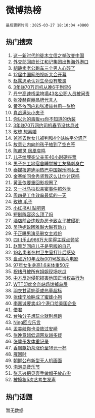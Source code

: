 # 微博热榜

`最后更新时间：2025-03-27 18:10:04 +0800`

## 热门搜索

1. [这一新时代的徙木立信之举改变中国](https://m.weibo.cn/search?containerid=100103type%3D1%26t%3D10%26q%3D%23%E8%BF%99%E4%B8%80%E6%96%B0%E6%97%B6%E4%BB%A3%E7%9A%84%E5%BE%99%E6%9C%A8%E7%AB%8B%E4%BF%A1%E4%B9%8B%E4%B8%BE%E6%94%B9%E5%8F%98%E4%B8%AD%E5%9B%BD%23&stream_entry_id=51&isnewpage=1&extparam=seat%3D1%26dgr%3D0%26cate%3D10103%26pos%3D0%26filter_type%3Drealtimehot%26stream_entry_id%3D51%26c_type%3D51%26q%3D%2523%25E8%25BF%2599%25E4%25B8%2580%25E6%2596%25B0%25E6%2597%25B6%25E4%25BB%25A3%25E7%259A%2584%25E5%25BE%2599%25E6%259C%25A8%25E7%25AB%258B%25E4%25BF%25A1%25E4%25B9%258B%25E4%25B8%25BE%25E6%2594%25B9%25E5%258F%2598%25E4%25B8%25AD%25E5%259B%25BD%2523%26display_time%3D1743070203%26pre_seqid%3D174307020360103965841119)
1. [外交部回应长江和记集团出售海外港口](https://m.weibo.cn/search?containerid=100103type%3D1%26t%3D10%26q%3D%23%E5%A4%96%E4%BA%A4%E9%83%A8%E5%9B%9E%E5%BA%94%E9%95%BF%E6%B1%9F%E5%92%8C%E8%AE%B0%E9%9B%86%E5%9B%A2%E5%87%BA%E5%94%AE%E6%B5%B7%E5%A4%96%E6%B8%AF%E5%8F%A3%23&stream_entry_id=31&isnewpage=1&extparam=seat%3D1%26band_rank%3D1%26cate%3D5001%26pos%3D0%26q%3D%2523%25E5%25A4%2596%25E4%25BA%25A4%25E9%2583%25A8%25E5%259B%259E%25E5%25BA%2594%25E9%2595%25BF%25E6%25B1%259F%25E5%2592%258C%25E8%25AE%25B0%25E9%259B%2586%25E5%259B%25A2%25E5%2587%25BA%25E5%2594%25AE%25E6%25B5%25B7%25E5%25A4%2596%25E6%25B8%25AF%25E5%258F%25A3%2523%26stream_entry_id%3D31%26realpos%3D1%26dgr%3D0%26filter_type%3Drealtimehot%26c_type%3D31%26flag%3D1%26lcate%3D5001%26display_time%3D1743070203%26pre_seqid%3D174307020360103965841119)
1. [胡静卖老公跑车三个男人心碎了](https://m.weibo.cn/search?containerid=100103type%3D1%26t%3D10%26q%3D%E8%83%A1%E9%9D%99%E5%8D%96%E8%80%81%E5%85%AC%E8%B7%91%E8%BD%A6%E4%B8%89%E4%B8%AA%E7%94%B7%E4%BA%BA%E5%BF%83%E7%A2%8E%E4%BA%86&stream_entry_id=31&isnewpage=1&extparam=seat%3D1%26band_rank%3D2%26cate%3D5001%26pos%3D1%26q%3D%25E8%2583%25A1%25E9%259D%2599%25E5%258D%2596%25E8%2580%2581%25E5%2585%25AC%25E8%25B7%2591%25E8%25BD%25A6%25E4%25B8%2589%25E4%25B8%25AA%25E7%2594%25B7%25E4%25BA%25BA%25E5%25BF%2583%25E7%25A2%258E%25E4%25BA%2586%26stream_entry_id%3D31%26realpos%3D2%26dgr%3D0%26filter_type%3Drealtimehot%26c_type%3D31%26flag%3D1%26lcate%3D5001%26display_time%3D1743070203%26pre_seqid%3D174307020360103965841119)
1. [12届中国网络视听大会开幕](https://m.weibo.cn/search?containerid=100103type%3D1%26t%3D10%26q%3D%2312%E5%B1%8A%E4%B8%AD%E5%9B%BD%E7%BD%91%E7%BB%9C%E8%A7%86%E5%90%AC%E5%A4%A7%E4%BC%9A%E5%BC%80%E5%B9%95%23&stream_entry_id=31&isnewpage=1&extparam=seat%3D1%26band_rank%3D3%26cate%3D5001%26pos%3D2%26q%3D%252312%25E5%25B1%258A%25E4%25B8%25AD%25E5%259B%25BD%25E7%25BD%2591%25E7%25BB%259C%25E8%25A7%2586%25E5%2590%25AC%25E5%25A4%25A7%25E4%25BC%259A%25E5%25BC%2580%25E5%25B9%2595%2523%26stream_entry_id%3D31%26realpos%3D3%26dgr%3D0%26filter_type%3Drealtimehot%26c_type%3D31%26flag%3D1%26lcate%3D5001%26display_time%3D1743070203%26pre_seqid%3D174307020360103965841119)
1. [赵露思承认对生命没有敬畏](https://m.weibo.cn/search?containerid=100103type%3D1%26t%3D10%26q%3D%23%E8%B5%B5%E9%9C%B2%E6%80%9D%E6%89%BF%E8%AE%A4%E5%AF%B9%E7%94%9F%E5%91%BD%E6%B2%A1%E6%9C%89%E6%95%AC%E7%95%8F%23&stream_entry_id=31&isnewpage=1&extparam=seat%3D1%26band_rank%3D4%26cate%3D5001%26pos%3D3%26q%3D%2523%25E8%25B5%25B5%25E9%259C%25B2%25E6%2580%259D%25E6%2589%25BF%25E8%25AE%25A4%25E5%25AF%25B9%25E7%2594%259F%25E5%2591%25BD%25E6%25B2%25A1%25E6%259C%2589%25E6%2595%25AC%25E7%2595%258F%2523%26stream_entry_id%3D31%26realpos%3D4%26dgr%3D0%26filter_type%3Drealtimehot%26c_type%3D31%26flag%3D2%26lcate%3D5001%26display_time%3D1743070203%26pre_seqid%3D174307020360103965841119)
1. [3年赚70万司机从晚6干到早6](https://m.weibo.cn/search?containerid=100103type%3D1%26t%3D10%26q%3D%233%E5%B9%B4%E8%B5%9A70%E4%B8%87%E5%8F%B8%E6%9C%BA%E4%BB%8E%E6%99%9A6%E5%B9%B2%E5%88%B0%E6%97%A96%23&stream_entry_id=31&isnewpage=1&extparam=seat%3D1%26band_rank%3D5%26cate%3D5001%26pos%3D4%26q%3D%25233%25E5%25B9%25B4%25E8%25B5%259A70%25E4%25B8%2587%25E5%258F%25B8%25E6%259C%25BA%25E4%25BB%258E%25E6%2599%259A6%25E5%25B9%25B2%25E5%2588%25B0%25E6%2597%25A96%2523%26stream_entry_id%3D31%26realpos%3D5%26dgr%3D0%26filter_type%3Drealtimehot%26c_type%3D31%26flag%3D1%26lcate%3D5001%26display_time%3D1743070203%26pre_seqid%3D174307020360103965841119)
1. [丹宁高速桥梁垮塌43名公职人员被问责](https://m.weibo.cn/search?containerid=100103type%3D1%26t%3D10%26q%3D%E4%B8%B9%E5%AE%81%E9%AB%98%E9%80%9F%E6%A1%A5%E6%A2%81%E5%9E%AE%E5%A1%8C43%E5%90%8D%E5%85%AC%E8%81%8C%E4%BA%BA%E5%91%98%E8%A2%AB%E9%97%AE%E8%B4%A3&stream_entry_id=31&isnewpage=1&extparam=seat%3D1%26band_rank%3D6%26cate%3D5001%26pos%3D5%26q%3D%25E4%25B8%25B9%25E5%25AE%2581%25E9%25AB%2598%25E9%2580%259F%25E6%25A1%25A5%25E6%25A2%2581%25E5%259E%25AE%25E5%25A1%258C43%25E5%2590%258D%25E5%2585%25AC%25E8%2581%258C%25E4%25BA%25BA%25E5%2591%2598%25E8%25A2%25AB%25E9%2597%25AE%25E8%25B4%25A3%26stream_entry_id%3D31%26realpos%3D6%26dgr%3D0%26filter_type%3Drealtimehot%26c_type%3D31%26flag%3D1%26lcate%3D5001%26display_time%3D1743070203%26pre_seqid%3D174307020360103965841119)
1. [张凌赫百丽品牌代言人](https://m.weibo.cn/search?containerid=100103type%3D1%26t%3D10%26q%3D%23%E5%BC%A0%E5%87%8C%E8%B5%AB%E7%99%BE%E4%B8%BD%E5%93%81%E7%89%8C%E4%BB%A3%E8%A8%80%E4%BA%BA%23&stream_entry_id=31&isnewpage=1&extparam=seat%3D1%26band_rank%3D7%26cate%3D5001%26pos%3D6%26is_ad_pos%3D1%26q%3D%2523%25E5%25BC%25A0%25E5%2587%258C%25E8%25B5%25AB%25E7%2599%25BE%25E4%25B8%25BD%25E5%2593%2581%25E7%2589%258C%25E4%25BB%25A3%25E8%25A8%2580%25E4%25BA%25BA%2523%26stream_entry_id%3D31%26adid%3D280910%26dgr%3D0%26topic_ad%3D1%26filter_type%3Drealtimehot%26c_type%3D31%26lcate%3D5001%26display_time%3D1743070203%26pre_seqid%3D174307020360103965841119)
1. [黄圣依回应和张凌赫共用一张脸](https://m.weibo.cn/search?containerid=100103type%3D1%26t%3D10%26q%3D%23%E9%BB%84%E5%9C%A3%E4%BE%9D%E5%9B%9E%E5%BA%94%E5%92%8C%E5%BC%A0%E5%87%8C%E8%B5%AB%E5%85%B1%E7%94%A8%E4%B8%80%E5%BC%A0%E8%84%B8%23&stream_entry_id=31&isnewpage=1&extparam=seat%3D1%26band_rank%3D7%26cate%3D5001%26pos%3D7%26q%3D%2523%25E9%25BB%2584%25E5%259C%25A3%25E4%25BE%259D%25E5%259B%259E%25E5%25BA%2594%25E5%2592%258C%25E5%25BC%25A0%25E5%2587%258C%25E8%25B5%25AB%25E5%2585%25B1%25E7%2594%25A8%25E4%25B8%2580%25E5%25BC%25A0%25E8%2584%25B8%2523%26stream_entry_id%3D31%26realpos%3D7%26dgr%3D0%26filter_type%3Drealtimehot%26c_type%3D31%26flag%3D2%26lcate%3D5001%26display_time%3D1743070203%26pre_seqid%3D174307020360103965841119)
1. [肖战满头小夹子](https://m.weibo.cn/search?containerid=100103type%3D1%26t%3D10%26q%3D%23%E8%82%96%E6%88%98%E6%BB%A1%E5%A4%B4%E5%B0%8F%E5%A4%B9%E5%AD%90%23&stream_entry_id=31&isnewpage=1&extparam=seat%3D1%26band_rank%3D8%26cate%3D5001%26pos%3D8%26q%3D%2523%25E8%2582%2596%25E6%2588%2598%25E6%25BB%25A1%25E5%25A4%25B4%25E5%25B0%258F%25E5%25A4%25B9%25E5%25AD%2590%2523%26stream_entry_id%3D31%26realpos%3D8%26dgr%3D0%26filter_type%3Drealtimehot%26c_type%3D31%26flag%3D1%26lcate%3D5001%26display_time%3D1743070203%26pre_seqid%3D174307020360103965841119)
1. [你以为的毒贩vs你不知道的伪装](https://m.weibo.cn/search?containerid=100103type%3D1%26t%3D10%26q%3D%23%E4%BD%A0%E4%BB%A5%E4%B8%BA%E7%9A%84%E6%AF%92%E8%B4%A9vs%E4%BD%A0%E4%B8%8D%E7%9F%A5%E9%81%93%E7%9A%84%E4%BC%AA%E8%A3%85%23&stream_entry_id=31&isnewpage=1&extparam=seat%3D1%26band_rank%3D9%26cate%3D5001%26pos%3D9%26q%3D%2523%25E4%25BD%25A0%25E4%25BB%25A5%25E4%25B8%25BA%25E7%259A%2584%25E6%25AF%2592%25E8%25B4%25A9vs%25E4%25BD%25A0%25E4%25B8%258D%25E7%259F%25A5%25E9%2581%2593%25E7%259A%2584%25E4%25BC%25AA%25E8%25A3%2585%2523%26stream_entry_id%3D31%26realpos%3D9%26dgr%3D0%26filter_type%3Drealtimehot%26c_type%3D31%26flag%3D0%26lcate%3D5001%26display_time%3D1743070203%26pre_seqid%3D174307020360103965841119)
1. [3年赚70万网约司机春节没休息过](https://m.weibo.cn/search?containerid=100103type%3D1%26t%3D10%26q%3D%233%E5%B9%B4%E8%B5%9A70%E4%B8%87%E7%BD%91%E7%BA%A6%E5%8F%B8%E6%9C%BA%E6%98%A5%E8%8A%82%E6%B2%A1%E4%BC%91%E6%81%AF%E8%BF%87%23&stream_entry_id=31&isnewpage=1&extparam=seat%3D1%26band_rank%3D10%26cate%3D5001%26pos%3D10%26q%3D%25233%25E5%25B9%25B4%25E8%25B5%259A70%25E4%25B8%2587%25E7%25BD%2591%25E7%25BA%25A6%25E5%258F%25B8%25E6%259C%25BA%25E6%2598%25A5%25E8%258A%2582%25E6%25B2%25A1%25E4%25BC%2591%25E6%2581%25AF%25E8%25BF%2587%2523%26stream_entry_id%3D31%26realpos%3D10%26dgr%3D0%26filter_type%3Drealtimehot%26c_type%3D31%26flag%3D1%26lcate%3D5001%26display_time%3D1743070203%26pre_seqid%3D174307020360103965841119)
1. [玫瑰 想离婚](https://m.weibo.cn/search?containerid=100103type%3D1%26t%3D10%26q%3D%E7%8E%AB%E7%91%B0+%E6%83%B3%E7%A6%BB%E5%A9%9A&stream_entry_id=31&isnewpage=1&extparam=seat%3D1%26band_rank%3D11%26cate%3D5001%26pos%3D11%26q%3D%25E7%258E%25AB%25E7%2591%25B0%2520%25E6%2583%25B3%25E7%25A6%25BB%25E5%25A9%259A%26stream_entry_id%3D31%26realpos%3D11%26dgr%3D0%26filter_type%3Drealtimehot%26c_type%3D31%26flag%3D1%26lcate%3D5001%26display_time%3D1743070203%26pre_seqid%3D174307020360103965841119)
1. [爸爸去世女儿被判和4个姑姑平分遗产](https://m.weibo.cn/search?containerid=100103type%3D1%26t%3D10%26q%3D%23%E7%88%B8%E7%88%B8%E5%8E%BB%E4%B8%96%E5%A5%B3%E5%84%BF%E8%A2%AB%E5%88%A4%E5%92%8C4%E4%B8%AA%E5%A7%91%E5%A7%91%E5%B9%B3%E5%88%86%E9%81%97%E4%BA%A7%23&stream_entry_id=31&isnewpage=1&extparam=seat%3D1%26band_rank%3D12%26cate%3D5001%26pos%3D12%26q%3D%2523%25E7%2588%25B8%25E7%2588%25B8%25E5%258E%25BB%25E4%25B8%2596%25E5%25A5%25B3%25E5%2584%25BF%25E8%25A2%25AB%25E5%2588%25A4%25E5%2592%258C4%25E4%25B8%25AA%25E5%25A7%2591%25E5%25A7%2591%25E5%25B9%25B3%25E5%2588%2586%25E9%2581%2597%25E4%25BA%25A7%2523%26stream_entry_id%3D31%26realpos%3D12%26dgr%3D0%26filter_type%3Drealtimehot%26c_type%3D31%26flag%3D2%26lcate%3D5001%26display_time%3D1743070203%26pre_seqid%3D174307020360103965841119)
1. [故意让内向的孩子抽到了空白签](https://m.weibo.cn/search?containerid=100103type%3D1%26t%3D10%26q%3D%E6%95%85%E6%84%8F%E8%AE%A9%E5%86%85%E5%90%91%E7%9A%84%E5%AD%A9%E5%AD%90%E6%8A%BD%E5%88%B0%E4%BA%86%E7%A9%BA%E7%99%BD%E7%AD%BE&stream_entry_id=31&isnewpage=1&extparam=seat%3D1%26band_rank%3D13%26cate%3D5001%26pos%3D13%26q%3D%25E6%2595%2585%25E6%2584%258F%25E8%25AE%25A9%25E5%2586%2585%25E5%2590%2591%25E7%259A%2584%25E5%25AD%25A9%25E5%25AD%2590%25E6%258A%25BD%25E5%2588%25B0%25E4%25BA%2586%25E7%25A9%25BA%25E7%2599%25BD%25E7%25AD%25BE%26stream_entry_id%3D31%26realpos%3D13%26dgr%3D0%26filter_type%3Drealtimehot%26c_type%3D31%26flag%3D1%26lcate%3D5001%26display_time%3D1743070203%26pre_seqid%3D174307020360103965841119)
1. [陈都灵 凤凰哀鸣](https://m.weibo.cn/search?containerid=100103type%3D1%26t%3D10%26q%3D%E9%99%88%E9%83%BD%E7%81%B5+%E5%87%A4%E5%87%B0%E5%93%80%E9%B8%A3&stream_entry_id=31&isnewpage=1&extparam=seat%3D1%26band_rank%3D14%26cate%3D5001%26pos%3D14%26q%3D%25E9%2599%2588%25E9%2583%25BD%25E7%2581%25B5%2520%25E5%2587%25A4%25E5%2587%25B0%25E5%2593%2580%25E9%25B8%25A3%26stream_entry_id%3D31%26realpos%3D14%26dgr%3D0%26filter_type%3Drealtimehot%26c_type%3D31%26flag%3D1%26lcate%3D5001%26display_time%3D1743070203%26pre_seqid%3D174307020360103965841119)
1. [儿子给腰突父亲买40小时硬座票](https://m.weibo.cn/search?containerid=100103type%3D1%26t%3D10%26q%3D%23%E5%84%BF%E5%AD%90%E7%BB%99%E8%85%B0%E7%AA%81%E7%88%B6%E4%BA%B2%E4%B9%B040%E5%B0%8F%E6%97%B6%E7%A1%AC%E5%BA%A7%E7%A5%A8%23&stream_entry_id=31&isnewpage=1&extparam=seat%3D1%26band_rank%3D15%26cate%3D5001%26pos%3D15%26q%3D%2523%25E5%2584%25BF%25E5%25AD%2590%25E7%25BB%2599%25E8%2585%25B0%25E7%25AA%2581%25E7%2588%25B6%25E4%25BA%25B2%25E4%25B9%25B040%25E5%25B0%258F%25E6%2597%25B6%25E7%25A1%25AC%25E5%25BA%25A7%25E7%25A5%25A8%2523%26stream_entry_id%3D31%26realpos%3D15%26dgr%3D0%26filter_type%3Drealtimehot%26c_type%3D31%26flag%3D0%26lcate%3D5001%26display_time%3D1743070203%26pre_seqid%3D174307020360103965841119)
1. [男子在工地宿舍睡觉被工友捅刺身亡](https://m.weibo.cn/search?containerid=100103type%3D1%26t%3D10%26q%3D%23%E7%94%B7%E5%AD%90%E5%9C%A8%E5%B7%A5%E5%9C%B0%E5%AE%BF%E8%88%8D%E7%9D%A1%E8%A7%89%E8%A2%AB%E5%B7%A5%E5%8F%8B%E6%8D%85%E5%88%BA%E8%BA%AB%E4%BA%A1%23&stream_entry_id=31&isnewpage=1&extparam=seat%3D1%26band_rank%3D16%26cate%3D5001%26pos%3D16%26q%3D%2523%25E7%2594%25B7%25E5%25AD%2590%25E5%259C%25A8%25E5%25B7%25A5%25E5%259C%25B0%25E5%25AE%25BF%25E8%2588%258D%25E7%259D%25A1%25E8%25A7%2589%25E8%25A2%25AB%25E5%25B7%25A5%25E5%258F%258B%25E6%258D%2585%25E5%2588%25BA%25E8%25BA%25AB%25E4%25BA%25A1%2523%26stream_entry_id%3D31%26realpos%3D16%26dgr%3D0%26filter_type%3Drealtimehot%26c_type%3D31%26flag%3D0%26lcate%3D5001%26display_time%3D1743070203%26pre_seqid%3D174307020360103965841119)
1. [泰媒报道迪丽热巴中国娱乐圈女王](https://m.weibo.cn/search?containerid=100103type%3D1%26t%3D10%26q%3D%23%E6%B3%B0%E5%AA%92%E6%8A%A5%E9%81%93%E8%BF%AA%E4%B8%BD%E7%83%AD%E5%B7%B4%E4%B8%AD%E5%9B%BD%E5%A8%B1%E4%B9%90%E5%9C%88%E5%A5%B3%E7%8E%8B%23&stream_entry_id=31&isnewpage=1&extparam=seat%3D1%26band_rank%3D17%26cate%3D5001%26pos%3D17%26q%3D%2523%25E6%25B3%25B0%25E5%25AA%2592%25E6%258A%25A5%25E9%2581%2593%25E8%25BF%25AA%25E4%25B8%25BD%25E7%2583%25AD%25E5%25B7%25B4%25E4%25B8%25AD%25E5%259B%25BD%25E5%25A8%25B1%25E4%25B9%2590%25E5%259C%2588%25E5%25A5%25B3%25E7%258E%258B%2523%26stream_entry_id%3D31%26realpos%3D17%26dgr%3D0%26filter_type%3Drealtimehot%26c_type%3D31%26flag%3D1%26lcate%3D5001%26display_time%3D1743070203%26pre_seqid%3D174307020360103965841119)
1. [金赛纶问金秀贤我这么让你讨厌吗](https://m.weibo.cn/search?containerid=100103type%3D1%26t%3D10%26q%3D%23%E9%87%91%E8%B5%9B%E7%BA%B6%E9%97%AE%E9%87%91%E7%A7%80%E8%B4%A4%E6%88%91%E8%BF%99%E4%B9%88%E8%AE%A9%E4%BD%A0%E8%AE%A8%E5%8E%8C%E5%90%97%23&stream_entry_id=31&isnewpage=1&extparam=seat%3D1%26band_rank%3D18%26cate%3D5001%26pos%3D18%26q%3D%2523%25E9%2587%2591%25E8%25B5%259B%25E7%25BA%25B6%25E9%2597%25AE%25E9%2587%2591%25E7%25A7%2580%25E8%25B4%25A4%25E6%2588%2591%25E8%25BF%2599%25E4%25B9%2588%25E8%25AE%25A9%25E4%25BD%25A0%25E8%25AE%25A8%25E5%258E%258C%25E5%2590%2597%2523%26stream_entry_id%3D31%26realpos%3D18%26dgr%3D0%26filter_type%3Drealtimehot%26c_type%3D31%26flag%3D0%26lcate%3D5001%26display_time%3D1743070203%26pre_seqid%3D174307020360103965841119)
1. [黄圣依要重回影视圈了](https://m.weibo.cn/search?containerid=100103type%3D1%26t%3D10%26q%3D%E9%BB%84%E5%9C%A3%E4%BE%9D%E8%A6%81%E9%87%8D%E5%9B%9E%E5%BD%B1%E8%A7%86%E5%9C%88%E4%BA%86&stream_entry_id=31&isnewpage=1&extparam=seat%3D1%26band_rank%3D19%26cate%3D5001%26pos%3D19%26q%3D%25E9%25BB%2584%25E5%259C%25A3%25E4%25BE%259D%25E8%25A6%2581%25E9%2587%258D%25E5%259B%259E%25E5%25BD%25B1%25E8%25A7%2586%25E5%259C%2588%25E4%25BA%2586%26stream_entry_id%3D31%26realpos%3D19%26dgr%3D0%26filter_type%3Drealtimehot%26c_type%3D31%26flag%3D1%26lcate%3D5001%26display_time%3D1743070203%26pre_seqid%3D174307020360103965841119)
1. [又一批马拉松亲密事件照外泄](https://m.weibo.cn/search?containerid=100103type%3D1%26t%3D10%26q%3D%23%E5%8F%88%E4%B8%80%E6%89%B9%E9%A9%AC%E6%8B%89%E6%9D%BE%E4%BA%B2%E5%AF%86%E4%BA%8B%E4%BB%B6%E7%85%A7%E5%A4%96%E6%B3%84%23&stream_entry_id=31&isnewpage=1&extparam=seat%3D1%26band_rank%3D20%26cate%3D5001%26pos%3D20%26q%3D%2523%25E5%258F%2588%25E4%25B8%2580%25E6%2589%25B9%25E9%25A9%25AC%25E6%258B%2589%25E6%259D%25BE%25E4%25BA%25B2%25E5%25AF%2586%25E4%25BA%258B%25E4%25BB%25B6%25E7%2585%25A7%25E5%25A4%2596%25E6%25B3%2584%2523%26stream_entry_id%3D31%26realpos%3D20%26dgr%3D0%26filter_type%3Drealtimehot%26c_type%3D31%26flag%3D1%26lcate%3D5001%26display_time%3D1743070203%26pre_seqid%3D174307020360103965841119)
1. [周四是工作效率最低的一天](https://m.weibo.cn/search?containerid=100103type%3D1%26t%3D10%26q%3D%23%E5%91%A8%E5%9B%9B%E6%98%AF%E5%B7%A5%E4%BD%9C%E6%95%88%E7%8E%87%E6%9C%80%E4%BD%8E%E7%9A%84%E4%B8%80%E5%A4%A9%23&stream_entry_id=31&isnewpage=1&extparam=seat%3D1%26band_rank%3D21%26cate%3D5001%26pos%3D21%26q%3D%2523%25E5%2591%25A8%25E5%259B%259B%25E6%2598%25AF%25E5%25B7%25A5%25E4%25BD%259C%25E6%2595%2588%25E7%258E%2587%25E6%259C%2580%25E4%25BD%258E%25E7%259A%2584%25E4%25B8%2580%25E5%25A4%25A9%2523%26stream_entry_id%3D31%26realpos%3D21%26dgr%3D0%26filter_type%3Drealtimehot%26c_type%3D31%26flag%3D0%26lcate%3D5001%26display_time%3D1743070203%26pre_seqid%3D174307020360103965841119)
1. [玫瑰 毛子](https://m.weibo.cn/search?containerid=100103type%3D1%26t%3D10%26q%3D%E7%8E%AB%E7%91%B0+%E6%AF%9B%E5%AD%90&stream_entry_id=31&isnewpage=1&extparam=seat%3D1%26band_rank%3D22%26cate%3D5001%26pos%3D22%26q%3D%25E7%258E%25AB%25E7%2591%25B0%2520%25E6%25AF%259B%25E5%25AD%2590%26stream_entry_id%3D31%26realpos%3D22%26dgr%3D0%26filter_type%3Drealtimehot%26c_type%3D31%26flag%3D1%26lcate%3D5001%26display_time%3D1743070203%26pre_seqid%3D174307020360103965841119)
1. [小红书AI 贴吧男](https://m.weibo.cn/search?containerid=100103type%3D1%26t%3D10%26q%3D%E5%B0%8F%E7%BA%A2%E4%B9%A6AI+%E8%B4%B4%E5%90%A7%E7%94%B7&stream_entry_id=31&isnewpage=1&extparam=seat%3D1%26band_rank%3D23%26cate%3D5001%26pos%3D23%26q%3D%25E5%25B0%258F%25E7%25BA%25A2%25E4%25B9%25A6AI%2520%25E8%25B4%25B4%25E5%2590%25A7%25E7%2594%25B7%26stream_entry_id%3D31%26realpos%3D23%26dgr%3D0%26filter_type%3Drealtimehot%26c_type%3D31%26flag%3D0%26lcate%3D5001%26display_time%3D1743070203%26pre_seqid%3D174307020360103965841119)
1. [短剧阵容这么顶了吗](https://m.weibo.cn/search?containerid=100103type%3D1%26t%3D10%26q%3D%E7%9F%AD%E5%89%A7%E9%98%B5%E5%AE%B9%E8%BF%99%E4%B9%88%E9%A1%B6%E4%BA%86%E5%90%97&stream_entry_id=31&isnewpage=1&extparam=seat%3D1%26band_rank%3D24%26cate%3D5001%26pos%3D24%26q%3D%25E7%259F%25AD%25E5%2589%25A7%25E9%2598%25B5%25E5%25AE%25B9%25E8%25BF%2599%25E4%25B9%2588%25E9%25A1%25B6%25E4%25BA%2586%25E5%2590%2597%26stream_entry_id%3D31%26realpos%3D24%26dgr%3D0%26filter_type%3Drealtimehot%26c_type%3D31%26flag%3D0%26lcate%3D5001%26display_time%3D1743070203%26pre_seqid%3D174307020360103965841119)
1. [酒店前台违规办房卡致女子被侵犯](https://m.weibo.cn/search?containerid=100103type%3D1%26t%3D10%26q%3D%23%E9%85%92%E5%BA%97%E5%89%8D%E5%8F%B0%E8%BF%9D%E8%A7%84%E5%8A%9E%E6%88%BF%E5%8D%A1%E8%87%B4%E5%A5%B3%E5%AD%90%E8%A2%AB%E4%BE%B5%E7%8A%AF%23&stream_entry_id=31&isnewpage=1&extparam=seat%3D1%26band_rank%3D25%26cate%3D5001%26pos%3D25%26q%3D%2523%25E9%2585%2592%25E5%25BA%2597%25E5%2589%258D%25E5%258F%25B0%25E8%25BF%259D%25E8%25A7%2584%25E5%258A%259E%25E6%2588%25BF%25E5%258D%25A1%25E8%2587%25B4%25E5%25A5%25B3%25E5%25AD%2590%25E8%25A2%25AB%25E4%25BE%25B5%25E7%258A%25AF%2523%26stream_entry_id%3D31%26realpos%3D25%26dgr%3D0%26filter_type%3Drealtimehot%26c_type%3D31%26flag%3D0%26lcate%3D5001%26display_time%3D1743070203%26pre_seqid%3D174307020360103965841119)
1. [吴艳妮说困难越大越有动力](https://m.weibo.cn/search?containerid=100103type%3D1%26t%3D10%26q%3D%23%E5%90%B4%E8%89%B3%E5%A6%AE%E8%AF%B4%E5%9B%B0%E9%9A%BE%E8%B6%8A%E5%A4%A7%E8%B6%8A%E6%9C%89%E5%8A%A8%E5%8A%9B%23&stream_entry_id=31&isnewpage=1&extparam=seat%3D1%26band_rank%3D26%26cate%3D5001%26pos%3D26%26q%3D%2523%25E5%2590%25B4%25E8%2589%25B3%25E5%25A6%25AE%25E8%25AF%25B4%25E5%259B%25B0%25E9%259A%25BE%25E8%25B6%258A%25E5%25A4%25A7%25E8%25B6%258A%25E6%259C%2589%25E5%258A%25A8%25E5%258A%259B%2523%26stream_entry_id%3D31%26realpos%3D26%26dgr%3D0%26filter_type%3Drealtimehot%26c_type%3D31%26flag%3D1%26lcate%3D5001%26display_time%3D1743070203%26pre_seqid%3D174307020360103965841119)
1. [于正曝男演员删女主戏份](https://m.weibo.cn/search?containerid=100103type%3D1%26t%3D10%26q%3D%23%E4%BA%8E%E6%AD%A3%E6%9B%9D%E7%94%B7%E6%BC%94%E5%91%98%E5%88%A0%E5%A5%B3%E4%B8%BB%E6%88%8F%E4%BB%BD%23&stream_entry_id=31&isnewpage=1&extparam=seat%3D1%26band_rank%3D27%26cate%3D5001%26pos%3D27%26q%3D%2523%25E4%25BA%258E%25E6%25AD%25A3%25E6%259B%259D%25E7%2594%25B7%25E6%25BC%2594%25E5%2591%2598%25E5%2588%25A0%25E5%25A5%25B3%25E4%25B8%25BB%25E6%2588%258F%25E4%25BB%25BD%2523%26stream_entry_id%3D31%26realpos%3D27%26dgr%3D0%26filter_type%3Drealtimehot%26c_type%3D31%26flag%3D1%26lcate%3D5001%26display_time%3D1743070203%26pre_seqid%3D174307020360103965841119)
1. [四川乐山966万大奖得主踩点领奖](https://m.weibo.cn/search?containerid=100103type%3D1%26t%3D10%26q%3D%23%E5%9B%9B%E5%B7%9D%E4%B9%90%E5%B1%B1966%E4%B8%87%E5%A4%A7%E5%A5%96%E5%BE%97%E4%B8%BB%E8%B8%A9%E7%82%B9%E9%A2%86%E5%A5%96%23&stream_entry_id=31&isnewpage=1&extparam=seat%3D1%26band_rank%3D28%26cate%3D5001%26pos%3D28%26q%3D%2523%25E5%259B%259B%25E5%25B7%259D%25E4%25B9%2590%25E5%25B1%25B1966%25E4%25B8%2587%25E5%25A4%25A7%25E5%25A5%2596%25E5%25BE%2597%25E4%25B8%25BB%25E8%25B8%25A9%25E7%2582%25B9%25E9%25A2%2586%25E5%25A5%2596%2523%26stream_entry_id%3D31%26realpos%3D28%26dgr%3D0%26filter_type%3Drealtimehot%26c_type%3D31%26flag%3D0%26lcate%3D5001%26display_time%3D1743070203%26pre_seqid%3D174307020360103965841119)
1. [赵雅芝回应儿子是男版的自己](https://m.weibo.cn/search?containerid=100103type%3D1%26t%3D10%26q%3D%23%E8%B5%B5%E9%9B%85%E8%8A%9D%E5%9B%9E%E5%BA%94%E5%84%BF%E5%AD%90%E6%98%AF%E7%94%B7%E7%89%88%E7%9A%84%E8%87%AA%E5%B7%B1%23&stream_entry_id=31&isnewpage=1&extparam=seat%3D1%26band_rank%3D29%26cate%3D5001%26pos%3D29%26q%3D%2523%25E8%25B5%25B5%25E9%259B%2585%25E8%258A%259D%25E5%259B%259E%25E5%25BA%2594%25E5%2584%25BF%25E5%25AD%2590%25E6%2598%25AF%25E7%2594%25B7%25E7%2589%2588%25E7%259A%2584%25E8%2587%25AA%25E5%25B7%25B1%2523%26stream_entry_id%3D31%26realpos%3D29%26dgr%3D0%26filter_type%3Drealtimehot%26c_type%3D31%26flag%3D1%26lcate%3D5001%26display_time%3D1743070203%26pre_seqid%3D174307020360103965841119)
1. [19名患者在村卫生室打针后感染](https://m.weibo.cn/search?containerid=100103type%3D1%26t%3D10%26q%3D%2319%E5%90%8D%E6%82%A3%E8%80%85%E5%9C%A8%E6%9D%91%E5%8D%AB%E7%94%9F%E5%AE%A4%E6%89%93%E9%92%88%E5%90%8E%E6%84%9F%E6%9F%93%23&stream_entry_id=31&isnewpage=1&extparam=seat%3D1%26band_rank%3D30%26cate%3D5001%26pos%3D30%26q%3D%252319%25E5%2590%258D%25E6%2582%25A3%25E8%2580%2585%25E5%259C%25A8%25E6%259D%2591%25E5%258D%25AB%25E7%2594%259F%25E5%25AE%25A4%25E6%2589%2593%25E9%2592%2588%25E5%2590%258E%25E6%2584%259F%25E6%259F%2593%2523%26stream_entry_id%3D31%26realpos%3D30%26dgr%3D0%26filter_type%3Drealtimehot%26c_type%3D31%26flag%3D1%26lcate%3D5001%26display_time%3D1743070203%26pre_seqid%3D174307020360103965841119)
1. [盘点近10年龙标001号故事片电影](https://m.weibo.cn/search?containerid=100103type%3D1%26t%3D10%26q%3D%E7%9B%98%E7%82%B9%E8%BF%9110%E5%B9%B4%E9%BE%99%E6%A0%87001%E5%8F%B7%E6%95%85%E4%BA%8B%E7%89%87%E7%94%B5%E5%BD%B1&stream_entry_id=31&isnewpage=1&extparam=seat%3D1%26band_rank%3D31%26cate%3D5001%26pos%3D31%26q%3D%25E7%259B%2598%25E7%2582%25B9%25E8%25BF%259110%25E5%25B9%25B4%25E9%25BE%2599%25E6%25A0%2587001%25E5%258F%25B7%25E6%2595%2585%25E4%25BA%258B%25E7%2589%2587%25E7%2594%25B5%25E5%25BD%25B1%26stream_entry_id%3D31%26realpos%3D31%26dgr%3D0%26filter_type%3Drealtimehot%26c_type%3D31%26flag%3D1%26lcate%3D5001%26display_time%3D1743070203%26pre_seqid%3D174307020360103965841119)
1. [97年女生身高1.6米体重50斤](https://m.weibo.cn/search?containerid=100103type%3D1%26t%3D10%26q%3D%2397%E5%B9%B4%E5%A5%B3%E7%94%9F%E8%BA%AB%E9%AB%981.6%E7%B1%B3%E4%BD%93%E9%87%8D50%E6%96%A4%23&stream_entry_id=31&isnewpage=1&extparam=seat%3D1%26band_rank%3D32%26cate%3D5001%26pos%3D32%26q%3D%252397%25E5%25B9%25B4%25E5%25A5%25B3%25E7%2594%259F%25E8%25BA%25AB%25E9%25AB%25981.6%25E7%25B1%25B3%25E4%25BD%2593%25E9%2587%258D50%25E6%2596%25A4%2523%26stream_entry_id%3D31%26realpos%3D32%26dgr%3D0%26filter_type%3Drealtimehot%26c_type%3D31%26flag%3D0%26lcate%3D5001%26display_time%3D1743070203%26pre_seqid%3D174307020360103965841119)
1. [祝绪丹被所有姐姐现场吃瓜](https://m.weibo.cn/search?containerid=100103type%3D1%26t%3D10%26q%3D%E7%A5%9D%E7%BB%AA%E4%B8%B9%E8%A2%AB%E6%89%80%E6%9C%89%E5%A7%90%E5%A7%90%E7%8E%B0%E5%9C%BA%E5%90%83%E7%93%9C&stream_entry_id=31&isnewpage=1&extparam=seat%3D1%26band_rank%3D33%26cate%3D5001%26pos%3D33%26q%3D%25E7%25A5%259D%25E7%25BB%25AA%25E4%25B8%25B9%25E8%25A2%25AB%25E6%2589%2580%25E6%259C%2589%25E5%25A7%2590%25E5%25A7%2590%25E7%258E%25B0%25E5%259C%25BA%25E5%2590%2583%25E7%2593%259C%26stream_entry_id%3D31%26realpos%3D33%26dgr%3D0%26filter_type%3Drealtimehot%26c_type%3D31%26flag%3D0%26lcate%3D5001%26display_time%3D1743070203%26pre_seqid%3D174307020360103965841119)
1. [中方反对侵犯损害他国正当权益行为](https://m.weibo.cn/search?containerid=100103type%3D1%26t%3D10%26q%3D%23%E4%B8%AD%E6%96%B9%E5%8F%8D%E5%AF%B9%E4%BE%B5%E7%8A%AF%E6%8D%9F%E5%AE%B3%E4%BB%96%E5%9B%BD%E6%AD%A3%E5%BD%93%E6%9D%83%E7%9B%8A%E8%A1%8C%E4%B8%BA%23&stream_entry_id=31&isnewpage=1&extparam=seat%3D1%26band_rank%3D34%26cate%3D5001%26pos%3D34%26q%3D%2523%25E4%25B8%25AD%25E6%2596%25B9%25E5%258F%258D%25E5%25AF%25B9%25E4%25BE%25B5%25E7%258A%25AF%25E6%258D%259F%25E5%25AE%25B3%25E4%25BB%2596%25E5%259B%25BD%25E6%25AD%25A3%25E5%25BD%2593%25E6%259D%2583%25E7%259B%258A%25E8%25A1%258C%25E4%25B8%25BA%2523%26stream_entry_id%3D31%26realpos%3D34%26dgr%3D0%26filter_type%3Drealtimehot%26c_type%3D31%26flag%3D1%26lcate%3D5001%26display_time%3D1743070203%26pre_seqid%3D174307020360103965841119)
1. [WTT印度金奈站场馆掉鸟屎](https://m.weibo.cn/search?containerid=100103type%3D1%26t%3D10%26q%3D%23WTT%E5%8D%B0%E5%BA%A6%E9%87%91%E5%A5%88%E7%AB%99%E5%9C%BA%E9%A6%86%E6%8E%89%E9%B8%9F%E5%B1%8E%23&stream_entry_id=31&isnewpage=1&extparam=seat%3D1%26band_rank%3D35%26cate%3D5001%26pos%3D35%26q%3D%2523WTT%25E5%258D%25B0%25E5%25BA%25A6%25E9%2587%2591%25E5%25A5%2588%25E7%25AB%2599%25E5%259C%25BA%25E9%25A6%2586%25E6%258E%2589%25E9%25B8%259F%25E5%25B1%258E%2523%26stream_entry_id%3D31%26realpos%3D35%26dgr%3D0%26filter_type%3Drealtimehot%26c_type%3D31%26flag%3D1%26lcate%3D5001%26display_time%3D1743070203%26pre_seqid%3D174307020360103965841119)
1. [羽衣甘蓝奶茶或热量超标](https://m.weibo.cn/search?containerid=100103type%3D1%26t%3D10%26q%3D%23%E7%BE%BD%E8%A1%A3%E7%94%98%E8%93%9D%E5%A5%B6%E8%8C%B6%E6%88%96%E7%83%AD%E9%87%8F%E8%B6%85%E6%A0%87%23&stream_entry_id=31&isnewpage=1&extparam=seat%3D1%26band_rank%3D36%26cate%3D5001%26pos%3D36%26q%3D%2523%25E7%25BE%25BD%25E8%25A1%25A3%25E7%2594%2598%25E8%2593%259D%25E5%25A5%25B6%25E8%258C%25B6%25E6%2588%2596%25E7%2583%25AD%25E9%2587%258F%25E8%25B6%2585%25E6%25A0%2587%2523%26stream_entry_id%3D31%26realpos%3D36%26dgr%3D0%26filter_type%3Drealtimehot%26c_type%3D31%26flag%3D1%26lcate%3D5001%26display_time%3D1743070203%26pre_seqid%3D174307020360103965841119)
1. [张佳宁脸肿成了蜜蜂小狗](https://m.weibo.cn/search?containerid=100103type%3D1%26t%3D10%26q%3D%23%E5%BC%A0%E4%BD%B3%E5%AE%81%E8%84%B8%E8%82%BF%E6%88%90%E4%BA%86%E8%9C%9C%E8%9C%82%E5%B0%8F%E7%8B%97%23&stream_entry_id=31&isnewpage=1&extparam=seat%3D1%26band_rank%3D37%26cate%3D5001%26pos%3D37%26q%3D%2523%25E5%25BC%25A0%25E4%25BD%25B3%25E5%25AE%2581%25E8%2584%25B8%25E8%2582%25BF%25E6%2588%2590%25E4%25BA%2586%25E8%259C%259C%25E8%259C%2582%25E5%25B0%258F%25E7%258B%2597%2523%26stream_entry_id%3D31%26realpos%3D37%26dgr%3D0%26filter_type%3Drealtimehot%26c_type%3D31%26flag%3D1%26lcate%3D5001%26display_time%3D1743070203%26pre_seqid%3D174307020360103965841119)
1. [李嘉诚要卖43个港口给美国企业](https://m.weibo.cn/search?containerid=100103type%3D1%26t%3D10%26q%3D%23%E6%9D%8E%E5%98%89%E8%AF%9A%E8%A6%81%E5%8D%9643%E4%B8%AA%E6%B8%AF%E5%8F%A3%E7%BB%99%E7%BE%8E%E5%9B%BD%E4%BC%81%E4%B8%9A%23&stream_entry_id=31&isnewpage=1&extparam=seat%3D1%26band_rank%3D38%26cate%3D5001%26pos%3D38%26q%3D%2523%25E6%259D%258E%25E5%2598%2589%25E8%25AF%259A%25E8%25A6%2581%25E5%258D%259643%25E4%25B8%25AA%25E6%25B8%25AF%25E5%258F%25A3%25E7%25BB%2599%25E7%25BE%258E%25E5%259B%25BD%25E4%25BC%2581%25E4%25B8%259A%2523%26stream_entry_id%3D31%26realpos%3D38%26dgr%3D0%26filter_type%3Drealtimehot%26c_type%3D31%26flag%3D1%26lcate%3D5001%26display_time%3D1743070203%26pre_seqid%3D174307020360103965841119)
1. [借君](https://m.weibo.cn/search?containerid=100103type%3D1%26t%3D10%26q%3D%E5%80%9F%E5%90%9B&stream_entry_id=31&isnewpage=1&extparam=seat%3D1%26band_rank%3D39%26cate%3D5001%26pos%3D39%26q%3D%25E5%2580%259F%25E5%2590%259B%26stream_entry_id%3D31%26realpos%3D39%26dgr%3D0%26filter_type%3Drealtimehot%26c_type%3D31%26flag%3D1%26lcate%3D5001%26display_time%3D1743070203%26pre_seqid%3D174307020360103965841119)
1. [台独分子想玩火就别想跑](https://m.weibo.cn/search?containerid=100103type%3D1%26t%3D10%26q%3D%23%E5%8F%B0%E7%8B%AC%E5%88%86%E5%AD%90%E6%83%B3%E7%8E%A9%E7%81%AB%E5%B0%B1%E5%88%AB%E6%83%B3%E8%B7%91%23&stream_entry_id=31&isnewpage=1&extparam=seat%3D1%26band_rank%3D40%26cate%3D5001%26pos%3D40%26q%3D%2523%25E5%258F%25B0%25E7%258B%25AC%25E5%2588%2586%25E5%25AD%2590%25E6%2583%25B3%25E7%258E%25A9%25E7%2581%25AB%25E5%25B0%25B1%25E5%2588%25AB%25E6%2583%25B3%25E8%25B7%2591%2523%26stream_entry_id%3D31%26realpos%3D40%26dgr%3D0%26filter_type%3Drealtimehot%26c_type%3D31%26flag%3D1%26lcate%3D5001%26display_time%3D1743070203%26pre_seqid%3D174307020360103965841119)
1. [Ning回应乐言](https://m.weibo.cn/search?containerid=100103type%3D1%26t%3D10%26q%3D%23Ning%E5%9B%9E%E5%BA%94%E4%B9%90%E8%A8%80%23&stream_entry_id=31&isnewpage=1&extparam=seat%3D1%26band_rank%3D41%26cate%3D5001%26pos%3D41%26q%3D%2523Ning%25E5%259B%259E%25E5%25BA%2594%25E4%25B9%2590%25E8%25A8%2580%2523%26stream_entry_id%3D31%26realpos%3D41%26dgr%3D0%26filter_type%3Drealtimehot%26c_type%3D31%26flag%3D1%26lcate%3D5001%26display_time%3D1743070203%26pre_seqid%3D174307020360103965841119)
1. [孟美岐你也没放过安崎](https://m.weibo.cn/search?containerid=100103type%3D1%26t%3D10%26q%3D%E5%AD%9F%E7%BE%8E%E5%B2%90%E4%BD%A0%E4%B9%9F%E6%B2%A1%E6%94%BE%E8%BF%87%E5%AE%89%E5%B4%8E&stream_entry_id=31&isnewpage=1&extparam=seat%3D1%26band_rank%3D42%26cate%3D5001%26pos%3D42%26q%3D%25E5%25AD%259F%25E7%25BE%258E%25E5%25B2%2590%25E4%25BD%25A0%25E4%25B9%259F%25E6%25B2%25A1%25E6%2594%25BE%25E8%25BF%2587%25E5%25AE%2589%25E5%25B4%258E%26stream_entry_id%3D31%26realpos%3D42%26dgr%3D0%26filter_type%3Drealtimehot%26c_type%3D31%26flag%3D1%26lcate%3D5001%26display_time%3D1743070203%26pre_seqid%3D174307020360103965841119)
1. [张晚意越低调网友越多疑](https://m.weibo.cn/search?containerid=100103type%3D1%26t%3D10%26q%3D%E5%BC%A0%E6%99%9A%E6%84%8F%E8%B6%8A%E4%BD%8E%E8%B0%83%E7%BD%91%E5%8F%8B%E8%B6%8A%E5%A4%9A%E7%96%91&stream_entry_id=31&isnewpage=1&extparam=seat%3D1%26band_rank%3D43%26cate%3D5001%26pos%3D43%26q%3D%25E5%25BC%25A0%25E6%2599%259A%25E6%2584%258F%25E8%25B6%258A%25E4%25BD%258E%25E8%25B0%2583%25E7%25BD%2591%25E5%258F%258B%25E8%25B6%258A%25E5%25A4%259A%25E7%2596%2591%26stream_entry_id%3D31%26realpos%3D43%26dgr%3D0%26filter_type%3Drealtimehot%26c_type%3D31%26flag%3D1%26lcate%3D5001%26display_time%3D1743070203%26pre_seqid%3D174307020360103965841119)
1. [张馨予发体重记录](https://m.weibo.cn/search?containerid=100103type%3D1%26t%3D10%26q%3D%23%E5%BC%A0%E9%A6%A8%E4%BA%88%E5%8F%91%E4%BD%93%E9%87%8D%E8%AE%B0%E5%BD%95%23&stream_entry_id=31&isnewpage=1&extparam=seat%3D1%26band_rank%3D44%26cate%3D5001%26pos%3D44%26q%3D%2523%25E5%25BC%25A0%25E9%25A6%25A8%25E4%25BA%2588%25E5%258F%2591%25E4%25BD%2593%25E9%2587%258D%25E8%25AE%25B0%25E5%25BD%2595%2523%26stream_entry_id%3D31%26realpos%3D44%26dgr%3D0%26filter_type%3Drealtimehot%26c_type%3D31%26flag%3D1%26lcate%3D5001%26display_time%3D1743070203%26pre_seqid%3D174307020360103965841119)
1. [香飘飘奶茶涨价至16元一杯](https://m.weibo.cn/search?containerid=100103type%3D1%26t%3D10%26q%3D%23%E9%A6%99%E9%A3%98%E9%A3%98%E5%A5%B6%E8%8C%B6%E6%B6%A8%E4%BB%B7%E8%87%B316%E5%85%83%E4%B8%80%E6%9D%AF%23&stream_entry_id=31&isnewpage=1&extparam=seat%3D1%26band_rank%3D45%26cate%3D5001%26pos%3D45%26q%3D%2523%25E9%25A6%2599%25E9%25A3%2598%25E9%25A3%2598%25E5%25A5%25B6%25E8%258C%25B6%25E6%25B6%25A8%25E4%25BB%25B7%25E8%2587%25B316%25E5%2585%2583%25E4%25B8%2580%25E6%259D%25AF%2523%26stream_entry_id%3D31%26realpos%3D45%26dgr%3D0%26filter_type%3Drealtimehot%26c_type%3D31%26flag%3D0%26lcate%3D5001%26display_time%3D1743070203%26pre_seqid%3D174307020360103965841119)
1. [雁回时](https://m.weibo.cn/search?containerid=100103type%3D1%26t%3D10%26q%3D%E9%9B%81%E5%9B%9E%E6%97%B6&stream_entry_id=31&isnewpage=1&extparam=seat%3D1%26band_rank%3D46%26cate%3D5001%26pos%3D46%26q%3D%25E9%259B%2581%25E5%259B%259E%25E6%2597%25B6%26stream_entry_id%3D31%26realpos%3D46%26dgr%3D0%26filter_type%3Drealtimehot%26c_type%3D31%26flag%3D1%26lcate%3D5001%26display_time%3D1743070203%26pre_seqid%3D174307020360103965841119)
1. [朝鲜公布新型无人机画面](https://m.weibo.cn/search?containerid=100103type%3D1%26t%3D10%26q%3D%23%E6%9C%9D%E9%B2%9C%E5%85%AC%E5%B8%83%E6%96%B0%E5%9E%8B%E6%97%A0%E4%BA%BA%E6%9C%BA%E7%94%BB%E9%9D%A2%23&stream_entry_id=31&isnewpage=1&extparam=seat%3D1%26band_rank%3D47%26cate%3D5001%26pos%3D47%26q%3D%2523%25E6%259C%259D%25E9%25B2%259C%25E5%2585%25AC%25E5%25B8%2583%25E6%2596%25B0%25E5%259E%258B%25E6%2597%25A0%25E4%25BA%25BA%25E6%259C%25BA%25E7%2594%25BB%25E9%259D%25A2%2523%26stream_entry_id%3D31%26realpos%3D47%26dgr%3D0%26filter_type%3Drealtimehot%26c_type%3D31%26flag%3D1%26lcate%3D5001%26display_time%3D1743070203%26pre_seqid%3D174307020360103965841119)
1. [泡泡岛音乐节](https://m.weibo.cn/search?containerid=100103type%3D1%26t%3D10%26q%3D%E6%B3%A1%E6%B3%A1%E5%B2%9B%E9%9F%B3%E4%B9%90%E8%8A%82&stream_entry_id=31&isnewpage=1&extparam=seat%3D1%26band_rank%3D48%26cate%3D5001%26pos%3D48%26q%3D%25E6%25B3%25A1%25E6%25B3%25A1%25E5%25B2%259B%25E9%259F%25B3%25E4%25B9%2590%25E8%258A%2582%26stream_entry_id%3D31%26realpos%3D48%26dgr%3D0%26filter_type%3Drealtimehot%26c_type%3D31%26flag%3D1%26lcate%3D5001%26display_time%3D1743070203%26pre_seqid%3D174307020360103965841119)
1. [张艺兴把贝壳手做帽子放心尖](https://m.weibo.cn/search?containerid=100103type%3D1%26t%3D10%26q%3D%E5%BC%A0%E8%89%BA%E5%85%B4%E6%8A%8A%E8%B4%9D%E5%A3%B3%E6%89%8B%E5%81%9A%E5%B8%BD%E5%AD%90%E6%94%BE%E5%BF%83%E5%B0%96&stream_entry_id=31&isnewpage=1&extparam=seat%3D1%26band_rank%3D49%26cate%3D5001%26pos%3D49%26q%3D%25E5%25BC%25A0%25E8%2589%25BA%25E5%2585%25B4%25E6%258A%258A%25E8%25B4%259D%25E5%25A3%25B3%25E6%2589%258B%25E5%2581%259A%25E5%25B8%25BD%25E5%25AD%2590%25E6%2594%25BE%25E5%25BF%2583%25E5%25B0%2596%26stream_entry_id%3D31%26realpos%3D49%26dgr%3D0%26filter_type%3Drealtimehot%26c_type%3D31%26flag%3D1%26lcate%3D5001%26display_time%3D1743070203%26pre_seqid%3D174307020360103965841119)
1. [被擦妆5次艺考生发声](https://m.weibo.cn/search?containerid=100103type%3D1%26t%3D10%26q%3D%23%E8%A2%AB%E6%93%A6%E5%A6%865%E6%AC%A1%E8%89%BA%E8%80%83%E7%94%9F%E5%8F%91%E5%A3%B0%23&stream_entry_id=31&isnewpage=1&extparam=seat%3D1%26band_rank%3D50%26cate%3D5001%26pos%3D50%26q%3D%2523%25E8%25A2%25AB%25E6%2593%25A6%25E5%25A6%25865%25E6%25AC%25A1%25E8%2589%25BA%25E8%2580%2583%25E7%2594%259F%25E5%258F%2591%25E5%25A3%25B0%2523%26stream_entry_id%3D31%26realpos%3D50%26dgr%3D0%26filter_type%3Drealtimehot%26c_type%3D31%26flag%3D1%26lcate%3D5001%26display_time%3D1743070203%26pre_seqid%3D174307020360103965841119)

## 热门话题

暂无数据
